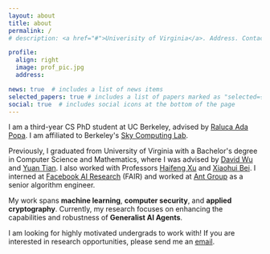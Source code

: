 ```yaml
---
layout: about
title: about
permalink: /
# description: <a href="#">Univerisity of Virginia</a>. Address. Contacts. Moto. Etc.

profile:
  align: right
  image: prof_pic.jpg
  address: 

news: true  # includes a list of news items
selected_papers: true # includes a list of papers marked as "selected={true}"
social: true  # includes social icons at the bottom of the page
---
```


I am a third-year CS PhD student at UC Berkeley, advised by [Raluca Ada Popa](https://people.eecs.berkeley.edu/~raluca/). I am affiliated to Berkeley's [Sky Computing Lab](https://sky.cs.berkeley.edu/).

Previously, I graduated from University of Virginia with a Bachelor's degree in Computer Science and Mathematics, where I was advised by [David Wu](https://www.cs.utexas.edu/~dwu4/) and [Yuan Tian](https://www.ytian.info/). I also worked with Professors [Haifeng Xu](https://www.haifeng-xu.com/) and [Xiaohui Bei](https://personal.ntu.edu.sg/xhbei/). I interned at [Facebook AI Research](https://ai.meta.com/) (FAIR) and worked at [Ant Group](https://www.antgroup.com/en) as a senior algorithm engineer.

My work spans **machine learning**, **computer security**, and **applied cryptography**. Currently, my research focuses on enhancing the capabilities and robustness of **Generalist AI Agents**.

I am looking for highly motivated undergrads to work with! If you are interested in research opportunities, please send me an [email](mailto:sijuntan@berkeley.edu).